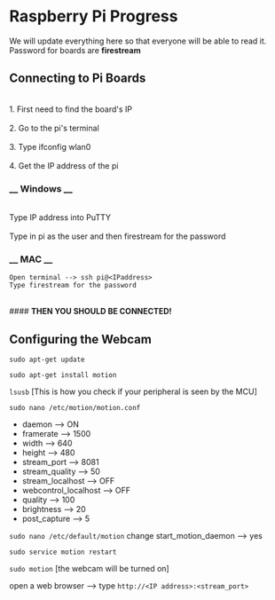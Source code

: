 # __Raspberry Pi Progress__
 We will update everything here so that everyone will be able to read it.
 <br />Password for boards are __firestream__  <br />
 
 
 ## __Connecting to Pi Boards__
  <br /> 1. First need to find the board's IP  <br /> 
  <br /> 2. Go to the pi's terminal<br /> 
 <br />  3. Type ifconfig wlan0 <br /> 
  <br /> 4. Get the IP address of the pi <br /> 
 ### __ Windows __
<br /> Type IP address into PuTTY <br /> 
<br /> Type in pi as the user and then firestream for the password <br />
 ### __ MAC __ 
    Open terminal --> ssh pi@<IPaddress> 
    Type firestream for the password
 
<br /> #### __THEN YOU SHOULD BE CONNECTED!__  <br />
 
 ## __Configuring the Webcam__
 
 `sudo apt-get update`
 
 `sudo apt-get install motion`
 
 `lsusb` [This is how you check if your peripheral is seen by the MCU]
 
 `sudo nano /etc/motion/motion.conf`
 
   - daemon --> ON
   - framerate --> 1500
   - width --> 640
   - height --> 480
   - stream_port --> 8081
   - stream_quality --> 50
   - stream_localhost --> OFF
   - webcontrol_localhost --> OFF
   - quality --> 100
   - brightness --> 20
   - post_capture --> 5

`sudo nano /etc/default/motion`
change start_motion_daemon --> yes

`sudo service motion restart`

`sudo motion`  [the webcam will be turned on]

open a web browser --> type `http://<IP address>:<stream_port>`

 
 

 
 
 
